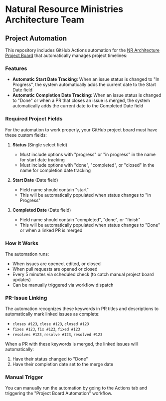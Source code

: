 # Natural Resource Ministries Architecture Team

## Project Automation

This repository includes GitHub Actions automation for the [NR Architecture Project Board](https://github.com/orgs/bcgov/projects/257) that automatically manages project timelines:

### Features

- **Automatic Start Date Tracking**: When an issue status is changed to "In Progress", the system automatically adds the current date to the Start Date field
- **Automatic Completion Date Tracking**: When an issue status is changed to "Done" or when a PR that closes an issue is merged, the system automatically adds the current date to the Completed Date field

### Required Project Fields

For the automation to work properly, your GitHub project board must have these custom fields:

1. **Status** (Single select field)
   - Must include options with "progress" or "in progress" in the name for start date tracking
   - Must include options with "done", "completed", or "closed" in the name for completion date tracking

2. **Start Date** (Date field)
   - Field name should contain "start"
   - This will be automatically populated when status changes to "In Progress"

3. **Completed Date** (Date field)
   - Field name should contain "completed", "done", or "finish"
   - This will be automatically populated when status changes to "Done" or when a linked PR is merged

### How It Works

The automation runs:
- When issues are opened, edited, or closed
- When pull requests are opened or closed
- Every 5 minutes via scheduled check (to catch manual project board updates)
- Can be manually triggered via workflow dispatch

### PR-Issue Linking

The automation recognizes these keywords in PR titles and descriptions to automatically mark linked issues as complete:
- `closes #123`, `close #123`, `closed #123`
- `fixes #123`, `fix #123`, `fixed #123`
- `resolves #123`, `resolve #123`, `resolved #123`

When a PR with these keywords is merged, the linked issues will automatically:
1. Have their status changed to "Done"
2. Have their completion date set to the merge date

### Manual Trigger

You can manually run the automation by going to the Actions tab and triggering the "Project Board Automation" workflow.
